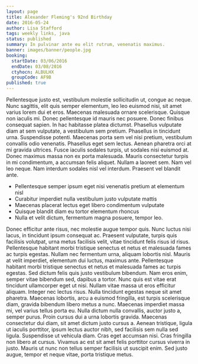 ```yaml
---
layout: page
title: Alexander Fleming's 92nd Birthday
date: 2016-05-24
author: Lisa Stafford
tags: weekly links, java
status: published
summary: In pulvinar ante eu elit rutrum, venenatis maximus.
banner: images/banner/people.jpg
booking:
  startDate: 03/06/2016
  endDate: 03/08/2016
  ctyhocn: ALBULHX
  groupCode: AF9B
published: true
---
```

Pellentesque justo est, vestibulum molestie sollicitudin ut, congue ac neque. Nunc sagittis, elit quis semper elementum, leo leo euismod nisi, sit amet varius lorem dui et eros. Maecenas malesuada ornare scelerisque. Quisque non iaculis mi. Donec pellentesque id mauris nec posuere. Donec finibus consequat sapien. In hac habitasse platea dictumst. Phasellus vulputate diam at sem vulputate, a vestibulum sem pretium. Phasellus in tincidunt urna. Suspendisse potenti.
Maecenas porta sem vel nisi pretium, vestibulum convallis odio venenatis. Phasellus eget sem lectus. Aenean pharetra orci at mi gravida ultrices. Fusce iaculis sodales turpis, ut sodales nisi euismod at. Donec maximus massa non ex porta malesuada. Mauris consectetur turpis in mi condimentum, a accumsan felis aliquet. Nullam a laoreet sem. Nam vel leo neque. Nam interdum sodales nisl vel interdum. Praesent vel blandit ante.

* Pellentesque semper ipsum eget nisi venenatis pretium at elementum nisl
* Curabitur imperdiet nulla vestibulum justo vulputate mattis
* Maecenas placerat lectus eget libero condimentum vulputate
* Quisque blandit diam eu tortor elementum rhoncus
* Nulla et velit dictum, fermentum magna posuere, tempor leo.

Donec efficitur ante risus, nec molestie augue tempor quis. Nunc luctus nisi lacus, in tincidunt ipsum consequat ac. Praesent vulputate, turpis quis facilisis volutpat, urna metus facilisis velit, vitae tincidunt felis risus id risus. Pellentesque habitant morbi tristique senectus et netus et malesuada fames ac turpis egestas. Nullam nec fermentum urna, aliquam lobortis nisl. Mauris at velit imperdiet, elementum dui luctus, maximus ante. Pellentesque habitant morbi tristique senectus et netus et malesuada fames ac turpis egestas. Sed dictum felis quis justo vestibulum bibendum. Nam eros enim, semper vitae bibendum sed, dapibus a tortor. Nunc quis est vitae erat tincidunt ullamcorper eget ut nisi. Nullam vitae massa ut eros efficitur aliquam. Integer nec lectus risus. Nulla tincidunt egestas neque sit amet pharetra. Maecenas lobortis, arcu a euismod fringilla, est turpis scelerisque diam, gravida bibendum libero metus a nunc.
Maecenas imperdiet massa mi, vel varius tellus porta eu. Nulla dictum nulla convallis, auctor justo a, semper purus. Proin cursus dui a urna lobortis gravida. Maecenas consectetur dui diam, sit amet dictum justo cursus a. Aenean tristique, ligula ut iaculis porttitor, ipsum lectus auctor nibh, sed facilisis sem nulla sed ligula. Suspendisse ut vehicula diam. Cras eget accumsan nisi. Cras fringilla non libero at cursus. Vivamus ac est sit amet felis porttitor cursus viverra in justo. Mauris ut nunc non tellus semper facilisis ut suscipit enim. Sed justo augue, tempor et neque vitae, porta tristique metus.
